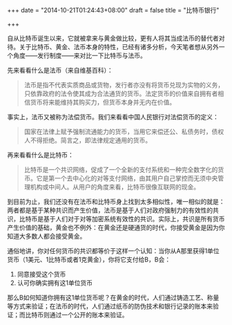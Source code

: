 +++
date = "2014-10-21T01:24:43+08:00"
draft = false
title = "比特币银行"

+++

自从比特币诞生以来，它就被拿来与黄金做比较，更有人将其当成法币的替代者对待。关于比特币、黄金、法币本身的特性，已经有诸多分析，今天笔者想从另外一个角度——发行制度——来对比一下比特币与法币。


先来看看什么是法币（来自维基百科）：
>法币是指不代表实质商品或货物，发行者亦没有将货币兑现为实物的义务，只依靠政府的法令使其成为合法通货的货币。法定货币的价值来自拥有者相信货币将来能维持其购买力，但货币本身并无内在价值。


事实上，法币又被称为法偿货币。我们来看看中国人民银行对法偿货币的定义：
>国家在法律上赋予强制流通能力的货币，当用它来偿还公、私债务时，债权人不得拒绝。简言之，即法律规定通用的货币。


再来看看什么是比特币：
>比特币是一个共识网络，促成了一个全新的支付系统和一种完全数字化的货币。它是第一个去中心化的对等支付网络，由其用户自己掌控而无须中央管理机构或中间人。从用户的角度来看，比特币很像互联网的现金。


到目前为止，我们还没有在法币和比特币身上找到太多相似性，唯一相似的就是：两者都是基于某种共识而产生价值，法币是基于人们对政府强制力的有效性的共识，比特币是基于人们对于对等加密系统有效性的共识。实际上，共识是所有货币产生价值的基础，黄金也不例外：在黄金还是硬通货的时代，你接受黄金是因为你知道大多数人都会接受黄金。


通俗地讲，你对任何货币的共识都等价于这样一个认知：当你从A那里获得1单位货币（1美元、1比特币或者1克黄金），你将它支付给B，B会：


1. 同意接受这个货币
2. 认可你确实拥有这1单位货币


那么B如何知道你拥有这1单位货币呢？在黄金的时代，人们通过铸造工艺、称量等方式来验证；在法币的时代，人们通过纸币的防伪技术和银行记录的账本来验证；而比特币则通过一个公开的账本来验证。


